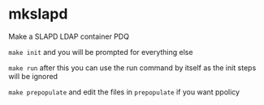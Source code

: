 # mkslapd
Make a SLAPD LDAP container PDQ

`make init`  and you will be prompted for everything else

`make run`  after this you can use the run command by itself as the init steps will be ignored

`make prepopulate` and edit the files in `prepopulate` if you want ppolicy
